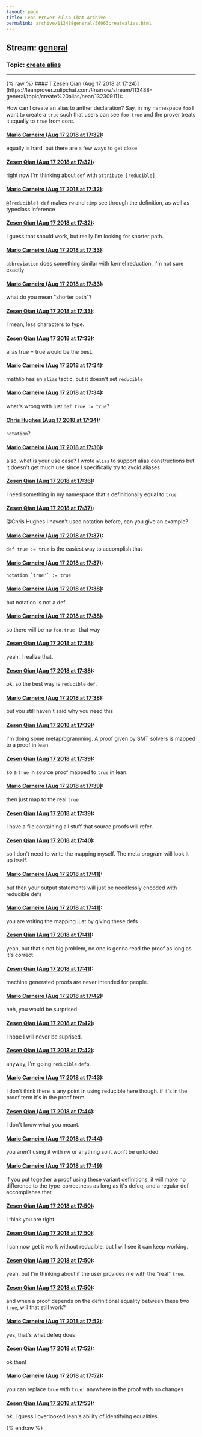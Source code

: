 ```yaml
---
layout: page
title: Lean Prover Zulip Chat Archive 
permalink: archive/113488general/56063createalias.html
---
```


## Stream: [general](https://leanprover-community.github.io/archive/113488general/index.html)
### Topic: [create alias](https://leanprover-community.github.io/archive/113488general/56063createalias.html)

---

<base href="https://leanprover.zulipchat.com">
{% raw %}
#### [ Zesen Qian (Aug 17 2018 at 17:24)](https://leanprover.zulipchat.com/#narrow/stream/113488-general/topic/create%20alias/near/132309111):
<p>How can I create an alias to anther declaration? Say, in my namespace <code>foo</code> I want to create a <code>true</code> such that users can see <code>foo.true</code> and the prover treats it equally to <code>true</code> from core.</p>

#### [ Mario Carneiro (Aug 17 2018 at 17:32)](https://leanprover.zulipchat.com/#narrow/stream/113488-general/topic/create%20alias/near/132309539):
<p>equally is hard, but there are a few ways to get close</p>

#### [ Zesen Qian (Aug 17 2018 at 17:32)](https://leanprover.zulipchat.com/#narrow/stream/113488-general/topic/create%20alias/near/132309551):
<p>right now I'm thinking about <code>def</code> with <code>attribute [reducible]</code></p>

#### [ Mario Carneiro (Aug 17 2018 at 17:32)](https://leanprover.zulipchat.com/#narrow/stream/113488-general/topic/create%20alias/near/132309556):
<p><code>@[reducible] def</code> makes <code>rw</code> and <code>simp</code> see through the definition, as well as typeclass inference</p>

#### [ Zesen Qian (Aug 17 2018 at 17:32)](https://leanprover.zulipchat.com/#narrow/stream/113488-general/topic/create%20alias/near/132309559):
<p>I guess that should work, but really I'm looking for shorter path.</p>

#### [ Mario Carneiro (Aug 17 2018 at 17:33)](https://leanprover.zulipchat.com/#narrow/stream/113488-general/topic/create%20alias/near/132309566):
<p><code>abbreviation</code> does something similar with kernel reduction, I'm not sure exactly</p>

#### [ Mario Carneiro (Aug 17 2018 at 17:33)](https://leanprover.zulipchat.com/#narrow/stream/113488-general/topic/create%20alias/near/132309572):
<p>what do you mean "shorter path"?</p>

#### [ Zesen Qian (Aug 17 2018 at 17:33)](https://leanprover.zulipchat.com/#narrow/stream/113488-general/topic/create%20alias/near/132309578):
<p>I mean, less characters to type.</p>

#### [ Zesen Qian (Aug 17 2018 at 17:33)](https://leanprover.zulipchat.com/#narrow/stream/113488-general/topic/create%20alias/near/132309584):
<p>alias true = true would be the best.</p>

#### [ Mario Carneiro (Aug 17 2018 at 17:34)](https://leanprover.zulipchat.com/#narrow/stream/113488-general/topic/create%20alias/near/132309623):
<p>mathlib has an <code>alias</code> tactic, but it doesn't set <code>reducible</code></p>

#### [ Mario Carneiro (Aug 17 2018 at 17:34)](https://leanprover.zulipchat.com/#narrow/stream/113488-general/topic/create%20alias/near/132309646):
<p>what's wrong with just <code>def true := true</code>?</p>

#### [ Chris Hughes (Aug 17 2018 at 17:34)](https://leanprover.zulipchat.com/#narrow/stream/113488-general/topic/create%20alias/near/132309652):
<p><code>notation</code>?</p>

#### [ Mario Carneiro (Aug 17 2018 at 17:36)](https://leanprover.zulipchat.com/#narrow/stream/113488-general/topic/create%20alias/near/132309684):
<p>also, what is your use case? I wrote <code>alias</code> to support alias constructions but it doesn't get much use since I specifically try to avoid aliases</p>

#### [ Zesen Qian (Aug 17 2018 at 17:36)](https://leanprover.zulipchat.com/#narrow/stream/113488-general/topic/create%20alias/near/132309741):
<p>I need something in my namespace that's definitionally equal to <code>true</code></p>

#### [ Zesen Qian (Aug 17 2018 at 17:37)](https://leanprover.zulipchat.com/#narrow/stream/113488-general/topic/create%20alias/near/132309775):
<p><span class="user-mention" data-user-id="110044">@Chris Hughes</span> I haven't used notation before, can you give an example?</p>

#### [ Mario Carneiro (Aug 17 2018 at 17:37)](https://leanprover.zulipchat.com/#narrow/stream/113488-general/topic/create%20alias/near/132309783):
<p><code>def true := true</code> is the easiest way to accomplish that</p>

#### [ Mario Carneiro (Aug 17 2018 at 17:37)](https://leanprover.zulipchat.com/#narrow/stream/113488-general/topic/create%20alias/near/132309796):
<p><code>notation `true'` := true</code></p>

#### [ Mario Carneiro (Aug 17 2018 at 17:38)](https://leanprover.zulipchat.com/#narrow/stream/113488-general/topic/create%20alias/near/132309850):
<p>but notation is not a def</p>

#### [ Mario Carneiro (Aug 17 2018 at 17:38)](https://leanprover.zulipchat.com/#narrow/stream/113488-general/topic/create%20alias/near/132309857):
<p>so there will be no <code>foo.true'</code> that way</p>

#### [ Zesen Qian (Aug 17 2018 at 17:38)](https://leanprover.zulipchat.com/#narrow/stream/113488-general/topic/create%20alias/near/132309863):
<p>yeah, I realize that.</p>

#### [ Zesen Qian (Aug 17 2018 at 17:38)](https://leanprover.zulipchat.com/#narrow/stream/113488-general/topic/create%20alias/near/132309876):
<p>ok, so the best way is <code>reducible</code> <code>def</code>.</p>

#### [ Mario Carneiro (Aug 17 2018 at 17:38)](https://leanprover.zulipchat.com/#narrow/stream/113488-general/topic/create%20alias/near/132309877):
<p>but you still haven't said why you need this</p>

#### [ Zesen Qian (Aug 17 2018 at 17:39)](https://leanprover.zulipchat.com/#narrow/stream/113488-general/topic/create%20alias/near/132309894):
<p>I'm doing some metaprogramming. A proof given by SMT solvers is mapped to a proof in lean.</p>

#### [ Zesen Qian (Aug 17 2018 at 17:39)](https://leanprover.zulipchat.com/#narrow/stream/113488-general/topic/create%20alias/near/132309899):
<p>so a <code>true</code> in source proof mapped to <code>true</code> in lean.</p>

#### [ Mario Carneiro (Aug 17 2018 at 17:39)](https://leanprover.zulipchat.com/#narrow/stream/113488-general/topic/create%20alias/near/132309904):
<p>then just map to the real <code>true</code></p>

#### [ Zesen Qian (Aug 17 2018 at 17:39)](https://leanprover.zulipchat.com/#narrow/stream/113488-general/topic/create%20alias/near/132309912):
<p>I have a file containing all stuff that source proofs will refer.</p>

#### [ Zesen Qian (Aug 17 2018 at 17:40)](https://leanprover.zulipchat.com/#narrow/stream/113488-general/topic/create%20alias/near/132309960):
<p>so I don't need to write the mapping myself. The meta program will look it up itself.</p>

#### [ Mario Carneiro (Aug 17 2018 at 17:41)](https://leanprover.zulipchat.com/#narrow/stream/113488-general/topic/create%20alias/near/132309992):
<p>but then your output statements will just be needlessly encoded with reducible defs</p>

#### [ Mario Carneiro (Aug 17 2018 at 17:41)](https://leanprover.zulipchat.com/#narrow/stream/113488-general/topic/create%20alias/near/132310001):
<p>you are writing the mapping just by giving these defs</p>

#### [ Zesen Qian (Aug 17 2018 at 17:41)](https://leanprover.zulipchat.com/#narrow/stream/113488-general/topic/create%20alias/near/132310021):
<p>yeah, but that's not big problem, no one is gonna read the proof as long as it's correct.</p>

#### [ Zesen Qian (Aug 17 2018 at 17:41)](https://leanprover.zulipchat.com/#narrow/stream/113488-general/topic/create%20alias/near/132310024):
<p>machine generated proofs are never intended for people.</p>

#### [ Mario Carneiro (Aug 17 2018 at 17:42)](https://leanprover.zulipchat.com/#narrow/stream/113488-general/topic/create%20alias/near/132310070):
<p>heh, you would be surprised</p>

#### [ Zesen Qian (Aug 17 2018 at 17:42)](https://leanprover.zulipchat.com/#narrow/stream/113488-general/topic/create%20alias/near/132310081):
<p>I hope I will never be suprised.</p>

#### [ Zesen Qian (Aug 17 2018 at 17:42)](https://leanprover.zulipchat.com/#narrow/stream/113488-general/topic/create%20alias/near/132310090):
<p>anyway, I'm going <code>reducible</code> <code>def</code>s.</p>

#### [ Mario Carneiro (Aug 17 2018 at 17:43)](https://leanprover.zulipchat.com/#narrow/stream/113488-general/topic/create%20alias/near/132310128):
<p>I don't think there is any point in using reducible here though. if it's in the proof term it's in the proof term</p>

#### [ Zesen Qian (Aug 17 2018 at 17:44)](https://leanprover.zulipchat.com/#narrow/stream/113488-general/topic/create%20alias/near/132310183):
<p>I don't know what you meant.</p>

#### [ Mario Carneiro (Aug 17 2018 at 17:44)](https://leanprover.zulipchat.com/#narrow/stream/113488-general/topic/create%20alias/near/132310184):
<p>you aren't using it with rw or anything so it won't be unfolded</p>

#### [ Mario Carneiro (Aug 17 2018 at 17:49)](https://leanprover.zulipchat.com/#narrow/stream/113488-general/topic/create%20alias/near/132310330):
<p>if you put together a proof using these variant definitions, it will make no difference to the type-correctness as long as it's defeq, and a regular def accomplishes that</p>

#### [ Zesen Qian (Aug 17 2018 at 17:50)](https://leanprover.zulipchat.com/#narrow/stream/113488-general/topic/create%20alias/near/132310459):
<p>I think you are right.</p>

#### [ Zesen Qian (Aug 17 2018 at 17:50)](https://leanprover.zulipchat.com/#narrow/stream/113488-general/topic/create%20alias/near/132310460):
<p>I can now get it work without reducible, but I will see it can keep working.</p>

#### [ Zesen Qian (Aug 17 2018 at 17:50)](https://leanprover.zulipchat.com/#narrow/stream/113488-general/topic/create%20alias/near/132310466):
<p>yeah, but I'm thinking about if the user provides me with the "real" <code>true</code>.</p>

#### [ Zesen Qian (Aug 17 2018 at 17:50)](https://leanprover.zulipchat.com/#narrow/stream/113488-general/topic/create%20alias/near/132310486):
<p>and when a proof depends on the definitional equality between these two <code>true</code>, will that still work?</p>

#### [ Mario Carneiro (Aug 17 2018 at 17:52)](https://leanprover.zulipchat.com/#narrow/stream/113488-general/topic/create%20alias/near/132310563):
<p>yes, that's what defeq does</p>

#### [ Zesen Qian (Aug 17 2018 at 17:52)](https://leanprover.zulipchat.com/#narrow/stream/113488-general/topic/create%20alias/near/132310571):
<p>ok then!</p>

#### [ Mario Carneiro (Aug 17 2018 at 17:52)](https://leanprover.zulipchat.com/#narrow/stream/113488-general/topic/create%20alias/near/132310576):
<p>you can replace <code>true</code> with <code>true'</code> anywhere in the proof with no changes</p>

#### [ Zesen Qian (Aug 17 2018 at 17:53)](https://leanprover.zulipchat.com/#narrow/stream/113488-general/topic/create%20alias/near/132310605):
<p>ok. I guess I overlooked lean's ability of identifying equalities.</p>


{% endraw %}
